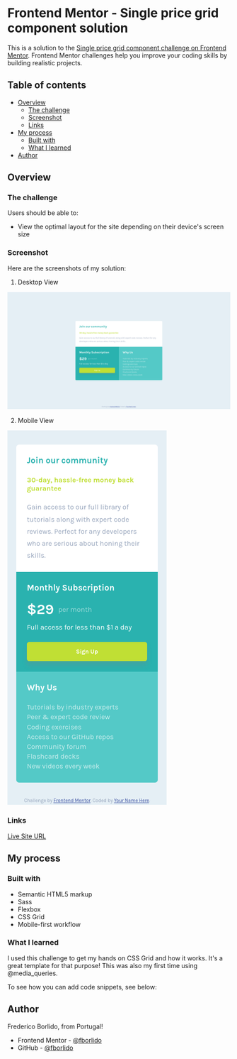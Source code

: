 # Frontend Mentor - Single price grid component solution

This is a solution to the [Single price grid component challenge on Frontend Mentor](https://www.frontendmentor.io/challenges/single-price-grid-component-5ce41129d0ff452fec5abbbc). Frontend Mentor challenges help you improve your coding skills by building realistic projects. 

## Table of contents

- [Overview](#overview)
  - [The challenge](#the-challenge)
  - [Screenshot](#screenshot)
  - [Links](#links)
- [My process](#my-process)
  - [Built with](#built-with)
  - [What I learned](#what-i-learned)
- [Author](#author)

## Overview

### The challenge

Users should be able to:

- View the optimal layout for the site depending on their device's screen size

### Screenshot

Here are the screenshots of my solution:
1. Desktop View

![desktop](./screenshots/desktop.png)

2. Mobile View

![mobile](./screenshots/mobile.png)


### Links

[Live Site URL](https://fborlido.github.io/single-price-grid-component/)

## My process

### Built with

- Semantic HTML5 markup
- Sass
- Flexbox
- CSS Grid
- Mobile-first workflow

### What I learned

I used this challenge to get my hands on CSS Grid and how it works. It's a great template for that purpose!
This was also my first time using @media_queries.

To see how you can add code snippets, see below:


## Author

Frederico Borlido, from Portugal!

- Frontend Mentor - [@fborlido](https://www.frontendmentor.io/profile/fborlido)
- GitHub - [@fborlido](https://github.com/fborlido)
